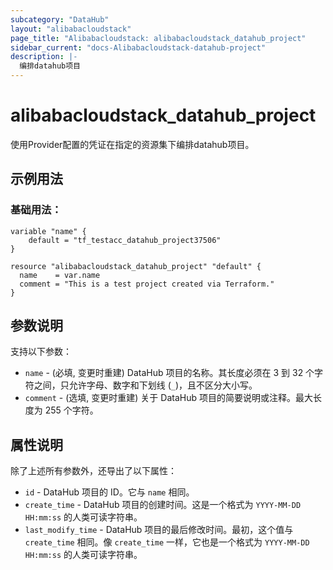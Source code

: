 ```yaml
---
subcategory: "DataHub"
layout: "alibabacloudstack"
page_title: "Alibabacloudstack: alibabacloudstack_datahub_project"
sidebar_current: "docs-Alibabacloudstack-datahub-project"
description: |- 
  编排datahub项目
---
```


# alibabacloudstack_datahub_project

使用Provider配置的凭证在指定的资源集下编排datahub项目。

## 示例用法

### 基础用法：

```hcl
variable "name" {
    default = "tf_testacc_datahub_project37506"
}

resource "alibabacloudstack_datahub_project" "default" {
  name    = var.name
  comment = "This is a test project created via Terraform."
}
```

## 参数说明

支持以下参数：
  * `name` - (必填, 变更时重建) DataHub 项目的名称。其长度必须在 3 到 32 个字符之间，只允许字母、数字和下划线 (`_`)，且不区分大小写。
  * `comment` - (选填, 变更时重建) 关于 DataHub 项目的简要说明或注释。最大长度为 255 个字符。

## 属性说明

除了上述所有参数外，还导出了以下属性：
  * `id` - DataHub 项目的 ID。它与 `name` 相同。
  * `create_time` - DataHub 项目的创建时间。这是一个格式为 `YYYY-MM-DD HH:mm:ss` 的人类可读字符串。
  * `last_modify_time` - DataHub 项目的最后修改时间。最初，这个值与 `create_time` 相同。像 `create_time` 一样，它也是一个格式为 `YYYY-MM-DD HH:mm:ss` 的人类可读字符串。